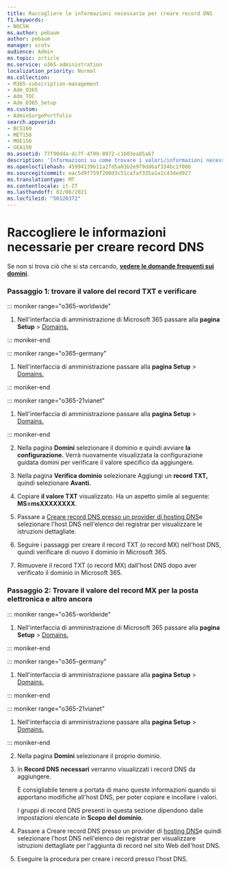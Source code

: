 ```yaml
---
title: Raccogliere le informazioni necessarie per creare record DNS
f1.keywords:
- NOCSH
ms.author: pebaum
author: pebaum
manager: scotv
audience: Admin
ms.topic: article
ms.service: o365-administration
localization_priority: Normal
ms.collection:
- M365-subscription-management
- Adm_O365
- Adm_TOC
- Adm_O365_Setup
ms.custom:
- AdminSurgePortfolio
search.appverid:
- BCS160
- MET150
- MOE150
- GEA150
ms.assetid: 77f90d4a-dc7f-4f09-8972-c1b03ea85a67
description: 'Informazioni su come trovare i valori/informazioni necessari per creare record DNS per Microsoft 365. '
ms.openlocfilehash: 45994139b11a2fd5a03b2e979dd6af334bc1f00b
ms.sourcegitcommit: eac5d9f759f290d3c51cafaf335a1a1c43ded927
ms.translationtype: MT
ms.contentlocale: it-IT
ms.lasthandoff: 02/06/2021
ms.locfileid: "50126372"
---
```

# <a name="gather-the-information-you-need-to-create-dns-records"></a>Raccogliere le informazioni necessarie per creare record DNS

 Se non si trova ciò che si sta cercando, **[vedere le domande frequenti sui domini](../setup/domains-faq.yml)**. 
  
### <a name="step-1-find-the-txt-record-value-and-verify"></a>Passaggio 1: trovare il valore del record TXT e verificare

::: moniker range="o365-worldwide"

1. Nell'interfaccia di amministrazione di Microsoft 365 passare alla **pagina Setup** \> <a href="https://go.microsoft.com/fwlink/p/?linkid=834818" target="_blank">Domains.</a>

::: moniker-end

::: moniker range="o365-germany"

1. Nell'interfaccia di amministrazione passare alla **pagina Setup** > <a href="https://go.microsoft.com/fwlink/p/?linkid=854615" target="_blank">Domains.</a>

::: moniker-end

::: moniker range="o365-21vianet"

1. Nell'interfaccia di amministrazione passare alla **pagina Setup** > <a href="https://go.microsoft.com/fwlink/p/?linkid=2007048" target="_blank">Domains.</a>

::: moniker-end
    
2. Nella pagina **Domini** selezionare il dominio e quindi avviare **la configurazione.** Verrà nuovamente visualizzata la configurazione guidata domini per verificare il valore specifico da aggiungere.
    
3. Nella pagina **Verifica dominio** selezionare Aggiungi un **record TXT,** quindi selezionare **Avanti.**
    
4. Copiare **il valore TXT** visualizzato. Ha un aspetto simile al seguente: **MS=msXXXXXXXX**. 
    
5. Passare a [Creare record DNS presso un provider di hosting DNS](create-dns-records-at-any-dns-hosting-provider.md)e selezionare l'host DNS nell'elenco dei registrar per visualizzare le istruzioni dettagliate.
    
6. Seguire i passaggi per creare il record TXT (o record MX) nell'host DNS, quindi verificare di nuovo il dominio in Microsoft 365.

7. Rimuovere il record TXT (o record MX) dall'host DNS dopo aver verificato il dominio in Microsoft 365.
    
### <a name="step-2-find-the-mx-record-value-for-email-and-more"></a>Passaggio 2: Trovare il valore del record MX per la posta elettronica e altro ancora

::: moniker range="o365-worldwide"

1. Nell'interfaccia di amministrazione di Microsoft 365 passare alla **pagina Setup** \> <a href="https://go.microsoft.com/fwlink/p/?linkid=834818" target="_blank">Domains.</a>

::: moniker-end
    
::: moniker range="o365-germany"

1. Nell'interfaccia di amministrazione passare alla **pagina Setup** > <a href="https://go.microsoft.com/fwlink/p/?linkid=854615" target="_blank">Domains.</a>

::: moniker-end

::: moniker range="o365-21vianet"

1. Nell'interfaccia di amministrazione passare alla **pagina Setup** > <a href="https://go.microsoft.com/fwlink/p/?linkid=2007048" target="_blank">Domains.</a>

::: moniker-end
    
2. Nella pagina **Domini** selezionare il proprio dominio. 
    
3. In **Record DNS necessari** verranno visualizzati i record DNS da aggiungere.
    
    È consigliabile tenere a portata di mano queste informazioni quando si apportano modifiche all'host DNS, per poter copiare e incollare i valori.
    
    I gruppi di record DNS presenti in questa sezione dipendono dalle impostazioni elencate in **Scopo del dominio**.
    
4. Passare a Creare record DNS presso un provider di [hosting DNS](create-dns-records-at-any-dns-hosting-provider.md)e quindi selezionare l'host DNS nell'elenco dei registrar per visualizzare istruzioni dettagliate per l'aggiunta di record nel sito Web dell'host DNS.
    
5. Eseguire la procedura per creare i record presso l'host DNS.
